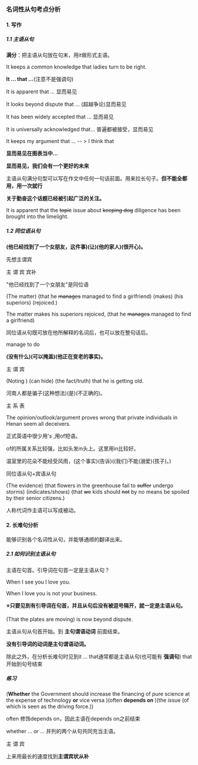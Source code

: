 ### 名词性从句考点分析

#### 1. 写作

##### 1.1 主语从句

**满分**：把主语从句放在句末，用it做形式主语。

It keeps a common knowledge that ladies turn to be right.

**It ... that ...**(注意不是强调句)

It is apparent that ... 显而易见

It looks beyond dispute that ... (超越争论)显而易见

It has been widely accepted that ... 显而易见

It is universally acknowledged that... 普遍都被接受，显而易见 

It keeps my argument that ...   -- > I think that

**显而易见在图表当中...**

**显而易见，我们会有一个更好的未来**

主语从句满分句型可以写在作文中任何一句话前面。用来拉长句子。**但不能全都用，用一次就行**

**关于勤奋这个话题已经被引起广泛的关注。**

It is apparent that the ~~topic~~ issue about ~~keeping dog~~ diligence  has been brought into the limelight.

##### 1.2 同位语从句

**(他已经找到了一个女朋友，这件事)(让)(他的家人)(很开心)。**

先想主谓宾

主 谓 宾 宾补

"他已经找到了一个女朋友"是同位语

(The matter) (that he  ~~manages~~ managed to find a girlfriend) (makes) (his superiors) (rejoiced.)

The matter makes his superiors rejoiced, (that he  ~~manages~~ managed to find a girlfriend) 

同位语从句既可放在他所解释的名词后，也可以放在整句话后。

manage to do



**(没有什么)(可以掩盖)(他正在变老的事实)。**

主 谓 宾

(Noting ) (can hide) (the fact/truth) that he is getting old.



河南人都是骗子(这种想法)(是)(不正确的)。

主 系 表

The opinion/outlook/argument proves wrong that private individuals in Henan seem all deceivers.

正式英语中很少用's ,用of短语。

of的所属关系比较强，比如头发in头上。这里用in比较好。



温室里的花朵不能经受风雨，(这个事实)(告诉)((我们)不能(溺爱)(孩子)。)

同位语从句+宾语从句

(The evidence) (that flowers in the greenhouse fail to ~~suffer~~ undergo storms) (indicates/shows) (that ~~we~~ kids should ~~not~~ by no means be spoiled by their senior citizens.)

人称代词作主语可以写成被动。



#### 2. 长难句分析

能够识别各个名词性从句，并能够通顺的翻译出来。

##### 2.1 如何识别主语从句

主语在句首。引导词在句首一定是主语从句？​

When I see you I love you.

When I love you is not your business.

**:star:只要见到有引导词在句首，并且从句后没有被逗号隔开，就一定是主语从句。**

(That the plates are moving) is now beyond dispute.

主语从句从句首开始。到 **主句谓语动词** 前面结束。

**没有引导词的动词是主句谓语动词。**

除此之外，在分析长难句时见到it ... that通常都是主语从句(也可能有 **强调句**) that 开始到句号结束

##### 练习

(**Whether** the Government should increase the financing of pure science at the expense of  technology **or** vice versa )(often **depends on** )(the issue (of which is seen as the driving force.))

often 修饰depends on，因此主语在depends on之前结束

whether ... or ... 并列的两个从句共同充当主语。

主 谓 宾

上来用最长的速度找到**主谓宾状从补**